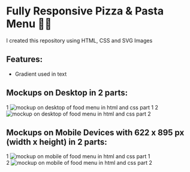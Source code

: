 # Fully Responsive Pizza & Pasta Menu 🍕🍝

I created this repository using HTML, CSS and SVG Images

## Features:
- Gradient used in <span> text  

  
## Mockups on Desktop in 2 parts: 
1
<img src="https://user-images.githubusercontent.com/109817389/188178963-e2256f6d-f730-4c02-9c00-6ac1a820f0fe.JPG" alt="mockup on desktop of food menu in html and css part 1" />
2
<img src="https://user-images.githubusercontent.com/109817389/188178983-f30c41cc-49d5-4f7c-aa95-41d437d4404e.JPG" alt="mockup on desktop of food menu in html and css part 2" />

## Mockups on Mobile Devices with 622 x 895 px (width x height) in 2 parts:
1
<img src="https://user-images.githubusercontent.com/109817389/188179004-8c7105f6-797c-4a63-a7a7-a2c4d53beaa0.JPG" alt="mockup on mobile of food menu in html and css part 1" /><br>
2
<img src="https://user-images.githubusercontent.com/109817389/188179021-6ddc2688-02e4-4710-b3ac-2f8a0820800e.JPG" alt="mockup on mobile of food menu in html and css part 2" />
  
